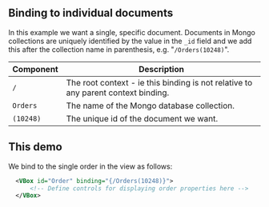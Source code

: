 
## Binding to individual documents

In this example we want a single, specific document. Documents in Mongo collections are uniquely identified by the value in the `_id` field and we add this after the collection name in parenthesis, e.g. "`/Orders(10248)`".

| Component | Description |
| --------- | ----------- |
| `/` | The root context - ie this binding is not relative to any parent context binding. |
| `Orders` | The name of the Mongo database collection. |
| `(10248)` | The unique id of the document we want. |

## This demo

We bind to the single order in the view as follows:
```xml
  <VBox id="Order" binding="{/Orders(10248)}">
      <!-- Define controls for displaying order properties here -->
  </VBox>
```
